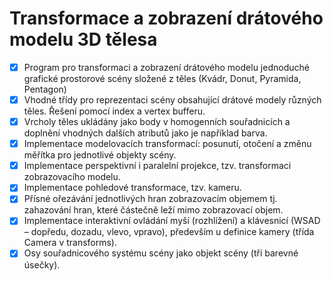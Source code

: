 # Transformace a zobrazení drátového modelu 3D tělesa
- [x] Program pro transformaci a zobrazení drátového modelu jednoduché grafické prostorové scény složené z těles (Kvádr, Donut, Pyramida, Pentagon)
- [x] Vhodné třídy pro reprezentaci scény obsahující drátové modely různých těles. Řešení pomocí index a vertex bufferu.
- [x] Vrcholy těles ukládány jako body v homogenních souřadnicích a doplnění vhodných dalších atributů jako je například barva.
- [x] Implementace modelovacích transformací: posunutí, otočení a změnu měřítka pro jednotlivé objekty scény.
- [x] Implementace perspektivní i paralelní projekce, tzv. transformaci zobrazovacího modelu.
- [x] Implementace pohledové transformace, tzv. kameru.
- [x] Přísné ořezávání jednotlivých hran zobrazovacím objemem tj. zahazování hran, které částečně leží mimo zobrazovací objem.
- [x] Implementace interaktivní ovládání myší (rozhlížení) a klávesnicí (WSAD – dopředu, dozadu, vlevo, vpravo), především u definice kamery (třída Camera v transforms).
- [x] Osy souřadnicového systému scény jako objekt scény (tři barevné úsečky).
